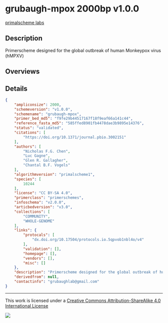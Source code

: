 # grubaugh-mpox 2000bp v1.0.0

[primalscheme labs](https://labs.primalscheme.com/detail/grubaugh-mpox/2000/v1.0.0)

## Description

Primerscheme designed for the global outbreak of human Monkeypox virus (hMPXV)

## Overviews

## Details

```json
{
    "ampliconsize": 2000,
    "schemeversion": "v1.0.0",
    "schemename": "grubaugh-mpox",
    "primer_bed_md5": "f9fe29b44517167f18f9eaf66a141c44",
    "reference_fasta_md5": "585ffed8901fb4478dae3b9895e14376",
    "status": "validated",
    "citations": [
        "https://doi.org/10.1371/journal.pbio.3002151"
    ],
    "authors": [
        "Nicholas F.G. Chen",
        "Luc Gagne",
        "Glen R. Gallagher",
        "Chantal B.F. Vogels"
    ],
    "algorithmversion": "primalscheme1",
    "species": [
        10244
    ],
    "license": "CC BY-SA 4.0",
    "primerclass": "primerschemes",
    "infoschema": "v2.0.0",
    "articbedversion": "v3.0",
    "collections": [
        "COMMUNITY",
        "WHOLE-GENOME"
    ],
    "links": {
        "protocals": [
            "dx.doi.org/10.17504/protocols.io.5qpvob1nbl4o/v4"
        ],
        "validation": [],
        "homepage": [],
        "vendors": [],
        "misc": []
    },
    "description": "Primerscheme designed for the global outbreak of human Monkeypox virus (hMPXV)",
    "derivedfrom": null,
    "contactinfo": "grubaughlab@gmail.com"
}
```



------------------------------------------------------------------------

This work is licensed under a [Creative Commons Attribution-ShareAlike 4.0 International License](http://creativecommons.org/licenses/by-sa/4.0/) 

![](https://i.creativecommons.org/l/by-sa/4.0/88x31.png)